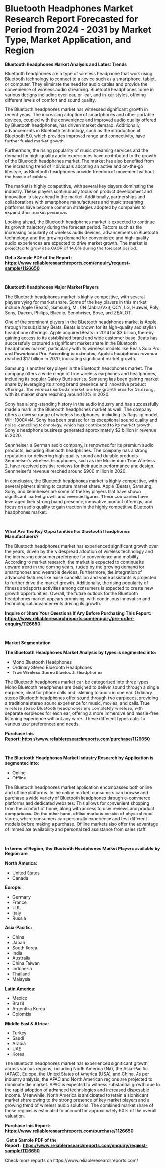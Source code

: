 <p><h1>Bluetooth Headphones Market Research Report Forecasted for Period from 2024 -  2031 by Market Type, Market Application, and Region</h1></p><p><strong>Bluetooth Headphones Market Analysis and Latest Trends</strong></p>
<p><p>Bluetooth headphones are a type of wireless headphone that work using Bluetooth technology to connect to a device such as a smartphone, tablet, or computer. They eliminate the need for audio cables and provide the convenience of wireless audio streaming. Bluetooth headphones come in various designs including over-ear, on-ear, and in-ear styles, offering different levels of comfort and sound quality.</p><p>The Bluetooth headphones market has witnessed significant growth in recent years. The increasing adoption of smartphones and other portable devices, coupled with the convenience and improved audio quality offered by Bluetooth headphones, has driven market demand. Additionally, advancements in Bluetooth technology, such as the introduction of Bluetooth 5.0, which provides improved range and connectivity, have further fueled market growth.</p><p>Furthermore, the rising popularity of music streaming services and the demand for high-quality audio experiences have contributed to the growth of the Bluetooth headphones market. The market has also benefited from the increasing trend of individuals adopting an active and on-the-go lifestyle, as Bluetooth headphones provide freedom of movement without the hassle of cables.</p><p>The market is highly competitive, with several key players dominating the industry. These players continuously focus on product development and innovation to stay ahead in the market. Additionally, partnerships and collaborations with smartphone manufacturers and music streaming platforms have become common strategies adopted by companies to expand their market presence.</p><p>Looking ahead, the Bluetooth headphones market is expected to continue its growth trajectory during the forecast period. Factors such as the increasing popularity of wireless audio devices, advancements in Bluetooth technology, and the growing demand for convenience and high-quality audio experiences are expected to drive market growth. The market is projected to grow at a CAGR of 14.6% during the forecast period.</p></p>
<p><strong>Get a Sample PDF of the Report:&nbsp; <a href="https://www.reliableresearchreports.com/enquiry/request-sample/1126650">https://www.reliableresearchreports.com/enquiry/request-sample/1126650</a></strong></p>
<p>&nbsp;</p>
<p><strong>Bluetooth Headphones Major Market Players</strong></p>
<p><p>The Bluetooth headphones market is highly competitive, with several players vying for market share. Some of the key players in this market include Apple (Beats), Samsung, Mi, GN (Jabra/Vxi), QCY, LG, Huawei, Poly, Sony, Dacom, Philips, Bluedio, Sennheiser, Bose, and ZEALOT.</p><p>One of the prominent players in the Bluetooth headphones market is Apple, through its subsidiary Beats. Beats is known for its high-quality and stylish headphone offerings. Apple acquired Beats in 2014 for $3 billion, thereby gaining access to its established brand and wide customer base. Beats has successfully captured a significant market share in the Bluetooth headphones market, particularly with its wireless models like Beats Solo Pro and Powerbeats Pro. According to estimates, Apple's headphones revenue reached $12 billion in 2020, indicating significant market growth.</p><p>Samsung is another key player in the Bluetooth headphones market. The company offers a wide range of true wireless earphones and headphones, including its popular Galaxy Buds series. Samsung has been gaining market share by leveraging its strong brand presence and innovative product offerings. The wireless earbuds market is a key growth area for Samsung, with its market share reaching around 10% in 2020.</p><p>Sony has a long-standing history in the audio industry and has successfully made a mark in the Bluetooth headphones market as well. The company offers a diverse range of wireless headphones, including its flagship model, WH-1000XM4. Sony has been praised for its exceptional sound quality and noise-canceling technology, which has contributed to its market growth. Sony's headphone business generated approximately $2 billion in revenue in 2020.</p><p>Sennheiser, a German audio company, is renowned for its premium audio products, including Bluetooth headphones. The company has a strong reputation for delivering high-quality sound and durable products. Sennheiser's wireless headphones, such as the Momentum True Wireless 2, have received positive reviews for their audio performance and design. Sennheiser's revenue reached around $900 million in 2020.</p><p>In conclusion, the Bluetooth headphones market is highly competitive, with several players aiming to capture market share. Apple (Beats), Samsung, Sony, and Sennheiser are some of the key players that have shown significant market growth and revenue figures. These companies have leveraged their strong brand presence, innovative product offerings, and focus on audio quality to gain traction in the highly competitive Bluetooth headphones market.</p></p>
<p>&nbsp;</p>
<p><strong>What Are The Key Opportunities For Bluetooth Headphones Manufacturers?</strong></p>
<p><p>The Bluetooth headphones market has experienced significant growth over the years, driven by the widespread adoption of wireless technology and the increasing consumer preference for convenience and mobility. According to market research, the market is expected to continue its upward trend in the coming years, fueled by the growing demand for smartphones and wearable devices. Furthermore, the integration of advanced features like noise cancellation and voice assistants is projected to further drive the market growth. Additionally, the rising popularity of fitness and sports activities among consumers is expected to create new growth opportunities. Overall, the future outlook for the Bluetooth headphones market appears promising, with continuous innovation and technological advancements driving its growth.</p></p>
<p><strong>Inquire or Share Your Questions If Any Before Purchasing This Report: <a href="https://www.reliableresearchreports.com/enquiry/pre-order-enquiry/1126650">https://www.reliableresearchreports.com/enquiry/pre-order-enquiry/1126650</a></strong></p>
<p>&nbsp;</p>
<p><strong>Market Segmentation</strong></p>
<p><strong>The Bluetooth Headphones Market Analysis by types is segmented into:</strong></p>
<p><ul><li>Mono Bluetooth Headphones</li><li>Ordinary Stereo Bluetooth Headphones</li><li>True Wireless Stereo Bluetooth Headphones</li></ul></p>
<p><p>The Bluetooth headphones market can be categorized into three types. Mono Bluetooth headphones are designed to deliver sound through a single earpiece, ideal for phone calls and listening to audio in one ear. Ordinary stereo Bluetooth headphones offer sound through two earpieces, providing a traditional stereo sound experience for music, movies, and calls. True wireless stereo Bluetooth headphones are completely wireless, with separate earpieces for each ear, offering a more immersive and hassle-free listening experience without any wires. These different types cater to various user preferences and needs.</p></p>
<p><strong>Purchase this Report:&nbsp;<a href="https://www.reliableresearchreports.com/purchase/1126650">https://www.reliableresearchreports.com/purchase/1126650</a></strong></p>
<p>&nbsp;</p>
<p><strong>The Bluetooth Headphones Market Industry Research by Application is segmented into:</strong></p>
<p><ul><li>Online</li><li>Offline</li></ul></p>
<p><p>The Bluetooth headphones market application encompasses both online and offline platforms. In the online market, consumers can browse and purchase a wide variety of Bluetooth headphones through e-commerce platforms and dedicated websites. This allows for convenient shopping from the comfort of home, along with access to user reviews and product comparisons. On the other hand, offline markets consist of physical retail stores, where consumers can personally experience and test different models before making a purchase. Offline markets also offer the advantage of immediate availability and personalized assistance from sales staff.</p></p>
<p>&nbsp;</p>
<p><strong>In terms of Region, the Bluetooth Headphones Market Players available by Region are:</strong></p>
<p>
    <p> <strong> North America: </strong>
        <ul>
            <li>United States</li>
            <li>Canada</li>
        </ul>
        </p> 
    <p> <strong> Europe: </strong>
        <ul>
            <li>Germany</li>
            <li>France</li>
            <li>U.K.</li>
            <li>Italy</li>
            <li>Russia</li>
        </ul>
        </p> 
    <p> <strong> Asia-Pacific: </strong>
        <ul>
            <li>China</li>
            <li>Japan</li>
            <li>South Korea</li>
            <li>India</li>
            <li>Australia</li>
            <li>China Taiwan</li>
            <li>Indonesia</li>
            <li>Thailand</li>
            <li>Malaysia</li>
        </ul>
        </p> 
    <p> <strong> Latin America: </strong>
        <ul>
            <li>Mexico</li>
            <li>Brazil</li>
            <li>Argentina Korea</li>
            <li>Colombia</li>
        </ul>
        </p> 
    <p> <strong> Middle East & Africa: </strong>
        <ul>
            <li>Turkey</li>
            <li>Saudi</li>
            <li>Arabia</li>
            <li>UAE</li>
            <li>Korea</li>
        </ul>
    </p>
    </p>
<p><p>The Bluetooth headphones market has experienced significant growth across various regions, including North America (NA), the Asia-Pacific (APAC), Europe, the United States of America (USA), and China. As per industry analysis, the APAC and North American regions are projected to dominate the market. APAC is expected to witness substantial growth due to the rapid adoption of advanced technologies and increased disposable income. Meanwhile, North America is anticipated to retain a significant market share owing to the strong presence of key market players and a growing trend of wireless audio solutions. The combined market share of these regions is estimated to account for approximately 60% of the overall valuation.</p></p>
<p><strong>Purchase this Report: <a href="https://www.reliableresearchreports.com/purchase/1126650">https://www.reliableresearchreports.com/purchase/1126650</a></strong></p>
<p>&nbsp;<strong>Get a Sample PDF of the Report:&nbsp;&nbsp;<a href="https://www.reliableresearchreports.com/enquiry/request-sample/1126650">https://www.reliableresearchreports.com/enquiry/request-sample/1126650</a></strong></p>
<p><strong></strong></p>
<p>Check more reports on https://www.reliableresearchreports.com/</p>